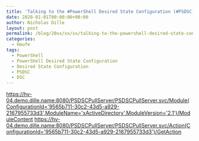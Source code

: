 ```yaml
---
title: 'Talking to the #PowerShell Desired State Configuration (#PSDSC) Pull Server Directly'
date: 2020-01-01T00:00:00+00:00
author: Nicholas Dille
layout: post
permalink: /blog/20xx/xx/xx/talking-to-the-powershell-desired-state-configuration-psdsc-pull-server-directly/
categories:
  - Haufe
tags:
  - PowerShell
  - PowerShell Desired State Configuration
  - Desired State Configuration
  - PSDSC
  - DSC
---
```

https://hv-04.demo.dille.name:8080/PSDSCPullServer/PSDSCPullServer.svc/Module(ConfigurationId='9565b711-30c2-43d5-a929-2167955733d3',ModuleName='xActiveDirectory',ModuleVersion='2.1')/ModuleContent
https://hv-04.demo.dille.name:8080/PSDSCPullServer/PSDSCPullServer.svc/Action(ConfigurationId='9565b711-30c2-43d5-a929-2167955733d3')/GetAction